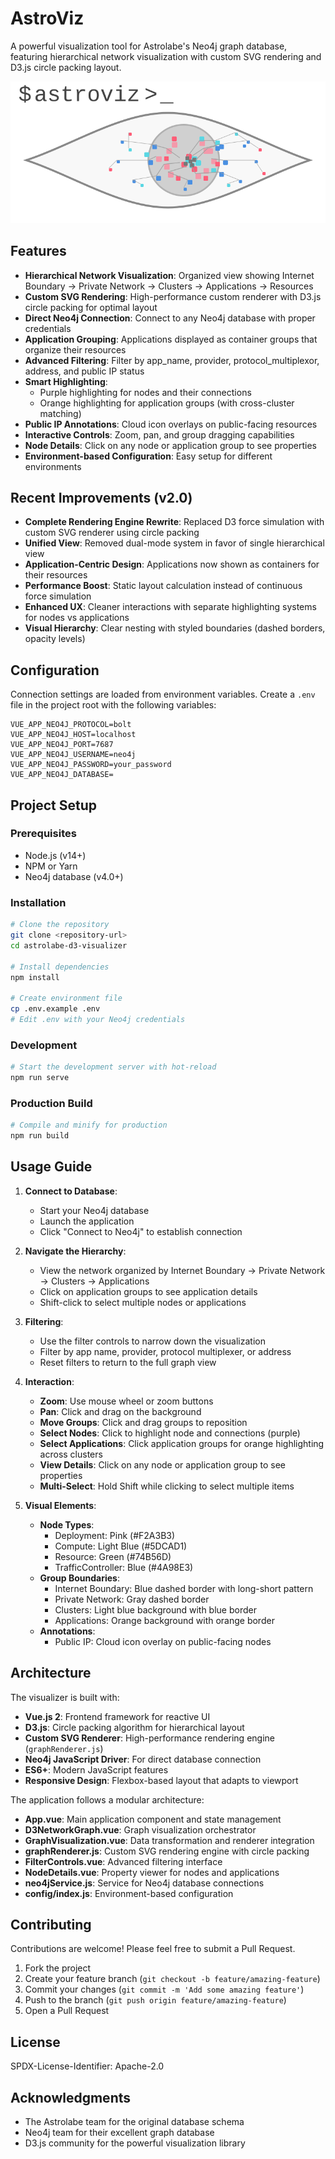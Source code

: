 # AstroViz
A powerful visualization tool for Astrolabe's Neo4j graph database, featuring hierarchical network visualization with custom SVG rendering and D3.js circle packing layout.

<img src="public/logo.svg?sanitize=true" alt="AstroViz Network Visualization" width="600">

## Features

- **Hierarchical Network Visualization**: Organized view showing Internet Boundary → Private Network → Clusters → Applications → Resources
- **Custom SVG Rendering**: High-performance custom renderer with D3.js circle packing for optimal layout
- **Direct Neo4j Connection**: Connect to any Neo4j database with proper credentials
- **Application Grouping**: Applications displayed as container groups that organize their resources
- **Advanced Filtering**: Filter by app_name, provider, protocol_multiplexor, address, and public IP status
- **Smart Highlighting**: 
    - Purple highlighting for nodes and their connections
    - Orange highlighting for application groups (with cross-cluster matching)
- **Public IP Annotations**: Cloud icon overlays on public-facing resources
- **Interactive Controls**: Zoom, pan, and group dragging capabilities
- **Node Details**: Click on any node or application group to see properties
- **Environment-based Configuration**: Easy setup for different environments

## Recent Improvements (v2.0)

- **Complete Rendering Engine Rewrite**: Replaced D3 force simulation with custom SVG renderer using circle packing
- **Unified View**: Removed dual-mode system in favor of single hierarchical view
- **Application-Centric Design**: Applications now shown as containers for their resources
- **Performance Boost**: Static layout calculation instead of continuous force simulation
- **Enhanced UX**: Cleaner interactions with separate highlighting systems for nodes vs applications
- **Visual Hierarchy**: Clear nesting with styled boundaries (dashed borders, opacity levels)

## Configuration

Connection settings are loaded from environment variables. Create a `.env` file in the project root with the following variables:

```
VUE_APP_NEO4J_PROTOCOL=bolt
VUE_APP_NEO4J_HOST=localhost
VUE_APP_NEO4J_PORT=7687
VUE_APP_NEO4J_USERNAME=neo4j
VUE_APP_NEO4J_PASSWORD=your_password
VUE_APP_NEO4J_DATABASE=
```

## Project Setup

### Prerequisites

- Node.js (v14+)
- NPM or Yarn
- Neo4j database (v4.0+)

### Installation

```bash
# Clone the repository
git clone <repository-url>
cd astrolabe-d3-visualizer

# Install dependencies
npm install

# Create environment file
cp .env.example .env
# Edit .env with your Neo4j credentials
```

### Development

```bash
# Start the development server with hot-reload
npm run serve
```

### Production Build

```bash
# Compile and minify for production
npm run build
```

## Usage Guide

1. **Connect to Database**:
    - Start your Neo4j database
    - Launch the application
    - Click "Connect to Neo4j" to establish connection

2. **Navigate the Hierarchy**:
    - View the network organized by Internet Boundary → Private Network → Clusters → Applications
    - Click on application groups to see application details
    - Shift-click to select multiple nodes or applications

3. **Filtering**:
    - Use the filter controls to narrow down the visualization
    - Filter by app name, provider, protocol multiplexer, or address
    - Reset filters to return to the full graph view

4. **Interaction**:
    - **Zoom**: Use mouse wheel or zoom buttons
    - **Pan**: Click and drag on the background
    - **Move Groups**: Click and drag groups to reposition
    - **Select Nodes**: Click to highlight node and connections (purple)
    - **Select Applications**: Click application groups for orange highlighting across clusters
    - **View Details**: Click on any node or application group to see properties
    - **Multi-Select**: Hold Shift while clicking to select multiple items

5. **Visual Elements**:
    - **Node Types**:
        - Deployment: Pink (#F2A3B3)
        - Compute: Light Blue (#5DCAD1)
        - Resource: Green (#74B56D)
        - TrafficController: Blue (#4A98E3)
    - **Group Boundaries**:
        - Internet Boundary: Blue dashed border with long-short pattern
        - Private Network: Gray dashed border
        - Clusters: Light blue background with blue border
        - Applications: Orange background with orange border
    - **Annotations**:
        - Public IP: Cloud icon overlay on public-facing nodes

## Architecture

The visualizer is built with:

- **Vue.js 2**: Frontend framework for reactive UI
- **D3.js**: Circle packing algorithm for hierarchical layout
- **Custom SVG Renderer**: High-performance rendering engine (`graphRenderer.js`)
- **Neo4j JavaScript Driver**: For direct database connection
- **ES6+**: Modern JavaScript features
- **Responsive Design**: Flexbox-based layout that adapts to viewport

The application follows a modular architecture:

- **App.vue**: Main application component and state management
- **D3NetworkGraph.vue**: Graph visualization orchestrator
- **GraphVisualization.vue**: Data transformation and renderer integration
- **graphRenderer.js**: Custom SVG rendering engine with circle packing
- **FilterControls.vue**: Advanced filtering interface
- **NodeDetails.vue**: Property viewer for nodes and applications
- **neo4jService.js**: Service for Neo4j database connections
- **config/index.js**: Environment-based configuration

## Contributing

Contributions are welcome! Please feel free to submit a Pull Request.

1. Fork the project
2. Create your feature branch (`git checkout -b feature/amazing-feature`)
3. Commit your changes (`git commit -m 'Add some amazing feature'`)
4. Push to the branch (`git push origin feature/amazing-feature`)
5. Open a Pull Request

## License

SPDX-License-Identifier: Apache-2.0

## Acknowledgments

- The Astrolabe team for the original database schema
- Neo4j team for their excellent graph database
- D3.js community for the powerful visualization library